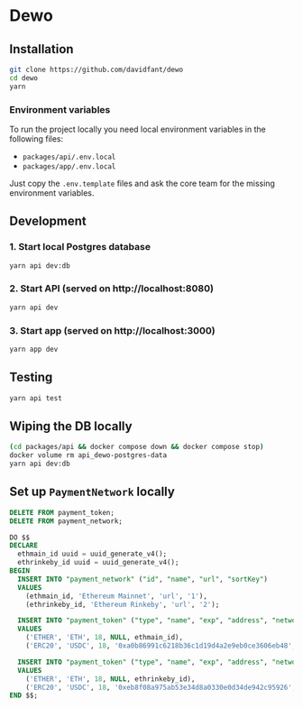 
# Dewo

## Installation
```bash
git clone https://github.com/davidfant/dewo
cd dewo
yarn
```

### Environment variables
To run the project locally you need local environment variables in the following files:
* `packages/api/.env.local`
* `packages/app/.env.local`

Just copy the `.env.template` files and ask the core team for the missing environment variables.

## Development
### 1. Start local Postgres database
```bash
yarn api dev:db
```

### 2. Start API (served on http://localhost:8080)
```bash
yarn api dev
```

### 3. Start app (served on http://localhost:3000)
```bash
yarn app dev
```

## Testing
```bash
yarn api test
```

## Wiping the DB locally
```bash
(cd packages/api && docker compose down && docker compose stop)
docker volume rm api_dewo-postgres-data
yarn api dev:db
```

## Set up `PaymentNetwork` locally
```sql
DELETE FROM payment_token;
DELETE FROM payment_network;

DO $$
DECLARE
  ethmain_id uuid = uuid_generate_v4();
  ethrinkeby_id uuid = uuid_generate_v4();
BEGIN
  INSERT INTO "payment_network" ("id", "name", "url", "sortKey")
  VALUES
    (ethmain_id, 'Ethereum Mainnet', 'url', '1'),
    (ethrinkeby_id, 'Ethereum Rinkeby', 'url', '2');

  INSERT INTO "payment_token" ("type", "name", "exp", "address", "networkId")
  VALUES
    ('ETHER', 'ETH', 18, NULL, ethmain_id),
    ('ERC20', 'USDC', 18, '0xa0b86991c6218b36c1d19d4a2e9eb0ce3606eb48', ethmain_id);

  INSERT INTO "payment_token" ("type", "name", "exp", "address", "networkId")
  VALUES
    ('ETHER', 'ETH', 18, NULL, ethrinkeby_id),
    ('ERC20', 'USDC', 18, '0xeb8f08a975ab53e34d8a0330e0d34de942c95926', ethrinkeby_id);
END $$;
```